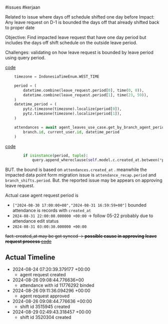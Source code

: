#issues #kerjaan

Related to issue where days off schedule shifted one day before
Impact: Any leave request on D-1 is bounded the days off that already shifted back to proper date

Objective: 
Find impacted leave request that have one day period but includes the days off shift schedule on the outside leave period.

Challenges:
validating on how leave request is bounded by leave period using query period.

[code](https://github.com/sampingantech/kerjaansvc/blob/a1daa8d77d1e8e67a151db8ce6f1a216128005f4/app/handlers/agents/agent_leaves.py#L147-L148)
```python
    timezone = IndonesiaTimeEnum.WEST_TIME

    period = (
        datetime.combine(leave_request.period[0], time(0, 0)),
        datetime.combine(leave_request.period[1], time(23, 59)),
    )
    datetime_period = (
        pytz.timezone(timezone).localize(period[0]),
        pytz.timezone(timezone).localize(period[1]),
    )

    attendances = await agent_leaves_use_case.get_by_branch_agent_period(
        branch.id, current_user.id, datetime_period
    )
```
[code](https://github.com/sampingantech/kerjaansvc/blob/96711157d81c3757318a31d4ffa919269f29ecb8/app/domains/attendances/repositories/attendances.py#L292-L293)
```python
        if isinstance(period, tuple):
            query.append_whereclause(self.model.c.created_at.between(*period))
```

BUT. the bound is based on `attendances.created_at` . meanwhile the impacted data point form migration issue is `attendance_recap.period` and `branch_shifts.period`.
But. the reported issue may be appears on approving leave request.

Actual case
agent request period is 
* `["2024-08-30 17:00:00+00","2024-08-31 16:59:59+00"]`
bounded attendance is records with `created_at` 
* `2024-08-31 22:00:00.000000 +00:00` -> follow 05-22 probably due to attendance edit status
* `2024-08-31 03:00:30.000000 +00:00`


~~fact: created_at may be got synced -> **possible cause in approving leave request process** [code](https://github.com/sampingantech/kerjaansvc/blob/b98569715d006bbba4bdeed3ccc9aa8569b2e1fc/app/handlers/clients/agent_requests.py#L138)~~

## Actual Timeline
* 2024-08-24 07:20:39.379177 +00:00
	* agent request created
* 2024-08-26 09:08:44.776636+00
	* attendance with id 11776292 binded
* 2024-08-26 09:11:36.094296 +00:00
	* agent request approved
* 2024-08-26 09:08:44.776636 +00:00
	* shift id 3515945 created
* 2024-08-29 02:49:43.318457 +00:00
	* shift id 3520304 created
